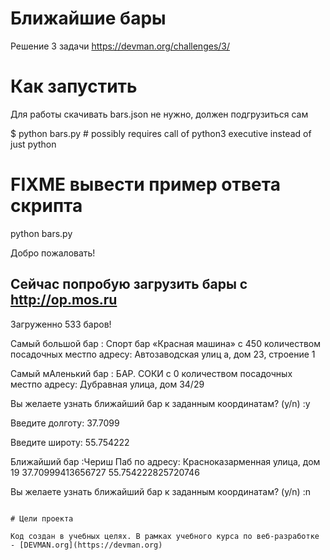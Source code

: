 # Ближайшие бары

Решение 3 задачи https://devman.org/challenges/3/

# Как запустить

Для работы скачивать bars.json не нужно, должен подгрузиться сам

$ python bars.py # possibly requires call of python3 executive instead of just python
# FIXME вывести пример ответа скрипта
python bars.py

Добро пожаловать!

Сейчас попробую загрузить бары с http://op.mos.ru
--------------------------------------

Загруженно 533 баров!


Самый большой бар : Спорт бар «Красная машина» c 450 количеством посадочных местпо адресу: Автозаводская улиц
а, дом 23, строение 1

Самый мАленький бар : БАР. СОКИ c 0 количеством посадочных местпо адресу: Дубравная улица, дом 34/29

Вы желаете узнать ближайший бар к заданным координатам? (y/n) :y

Введите долготу: 37.7099

Введите широту: 55.754222

Ближайший бар :Чериш Паб по адресу: Красноказарменная улица, дом 19
37.70999413656727 55.754222825720746

Вы желаете узнать ближайший бар к заданным координатам? (y/n) :n


```

# Цели проекта

Код создан в учебных целях. В рамках учебного курса по веб-разработке - [DEVMAN.org](https://devman.org)
